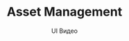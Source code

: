 ---
layout: embed
permalink: apps/bank/architectures/asset-management/ux-videos
lang: ru
page_id: apps-bank-architectures-asset-management-video


title: Asset Management
subtitle: UI Видео
backUrl: /ru/apps/bank/architectures/asset-management

description: Diagrams
---